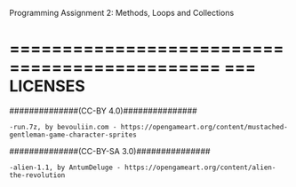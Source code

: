 Programming Assignment 2: Methods, Loops and Collections

==============================================
=== LICENSES
==============================================


##############(CC-BY 4.0)###############

	-run.7z, by bevouliin.com - https://opengameart.org/content/mustached-gentleman-game-character-sprites


##############(CC-BY-SA 3.0)###############

	-alien-1.1, by AntumDeluge - https://opengameart.org/content/alien-the-revolution

